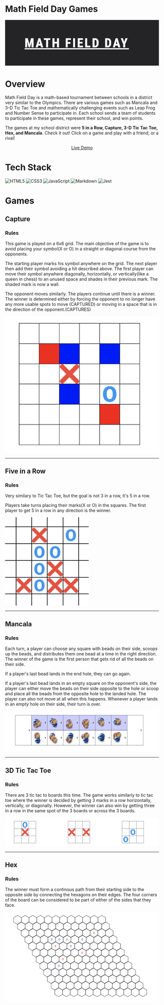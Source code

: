 # Math Field Day Games

![Math Field Day Banner](./admin/images/banner.png)

# Overview 
Math Field Day is a math-based tournament between schools in a district very similar to the Olympics. There are various games such as Mancala and 3-D Tic Tac Toe and mathematically challenging events such as Leap Frog and Number Sense to participate in. Each school sends a team of students to participate in these games, represent their school, and win points. 

The games at my school district were **5 in a Row, Capture, 3-D Tic Tac Toe, Hex, and Mancala**. Check it out! Click on a game and play with a friend, or a rival!

<p align="center">
    <a href="https://math-field-day.netlify.app/">Live Demo</a>
</p>

# Tech Stack
![HTML5](https://img.shields.io/badge/html5-%23E34F26.svg?style=for-the-badge&logo=html5&logoColor=white)
![CSS3](https://img.shields.io/badge/css3-%231572B6.svg?style=for-the-badge&logo=css3&logoColor=white)
![JavaScript](https://img.shields.io/badge/javascript-%23323330.svg?style=for-the-badge&logo=javascript&logoColor=%23F7DF1E)
![Markdown](https://img.shields.io/badge/markdown-%23000000.svg?style=for-the-badge&logo=markdown&logoColor=white)
![Jest](https://img.shields.io/badge/Jest-C21325?style=for-the-badge&logo=jest&logoColor=white)

# Games

## Capture 
### Rules
This game is played on a 6x6 grid. The main objective of the game is to avoid placing your symbol(X or O) in a straight or diagonal course from the opponents. 

The starting player marks his symbol anywhere on the grid. The next player then add their symbol avoiding a hit described above. The first player can move their symbol anywhere diagonally, horizontally, or vertically(like a queen in chess) to an unused space and shades in their previous mark. The shaded mark is now a wall.

The opponent moves similarly. The players continue until there is a winner. The winner is determined either by forcing the opponent to no longer have any more usable spots to move (CAPTURED) or moving in a space that is in the direction of the opponent.(CAPTURES)

![Capture](./admin/images/capture-snapshot.png)

---

## Five in a Row 
### Rules
Very similary to Tic Tac Toe, but the goal is not 3 in a row, it's 5 in a row. 

Players take turns placing their marks(X or O) in the squares. The first player to get 5 in a row in any direction is the winner.

![Five in a Row](./admin/images/five-snapshot.png)

---

## Mancala 
### Rules
Each turn, a player can choose any square with beads on their side, scoops up the beads, and distributes them one bead at a time in the right direction.  The winner of the game is the first person that gets rid of all the beads on their side. 

If a player's last bead lands in the end hole, they can go again.

If a player's last bead lands in an empty square on the opponent's side, the player can either move the beads on their side opposite to the hole or scoop and place all the beads from the opposite hole to the landed hole. The player can also not move at all when this happens. Whenever a player lands in an empty hole on their side, their turn is over.

![Mancala](./admin/images/mancala-snapshot.png)

---

## 3D Tic Tac Toe
### Rules
There are 3 tic tac to boards this time. The game works similarly to tic tac toe where the winner is decided by getting 3 marks in a row horizontally, vertically, or diagonally. However, the winner can also win by getting three in a row in the same spot of the 3 boards or across the 3 boards.

![3D Tic Tac Toe](./admin/images/tic-tac-toe-snapshot.png)

---

## Hex
### Rules
The winner must form a continous path from their starting side to the opposite side by connecting the hexagons on their edges. The four corners of the board can be considered to be part of either of the sides that they face.

![Hex](./admin/images/hex-snapshot.png)



